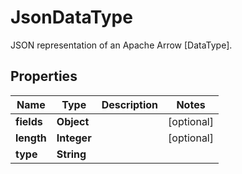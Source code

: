

# JsonDataType

JSON representation of an Apache Arrow [DataType].

## Properties

| Name | Type | Description | Notes |
|------------ | ------------- | ------------- | -------------|
|**fields** | **Object** |  |  [optional] |
|**length** | **Integer** |  |  [optional] |
|**type** | **String** |  |  |



